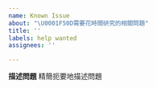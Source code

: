 ```yaml
---
name: Known Issue
about: "\U0001F50D需要花時間研究的相關問題"
title: ''
labels: help wanted
assignees: ''

---
```


**描述問題**
精簡扼要地描述問題
